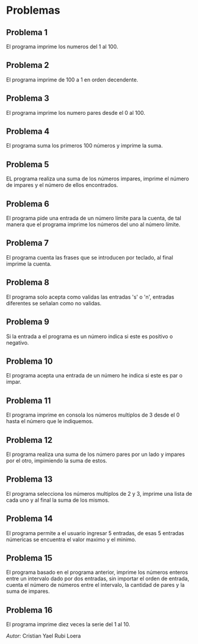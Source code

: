 # Problemas

## Problema 1

El programa imprime los numeros del 1 al 100.

## Problema 2

El programa imprime de 100 a 1 en orden decendente.

## Problema 3

El programa imprime los numero pares desde el 0 al 100.

## Problema 4

El programa suma los primeros 100 números y imprime la suma.

## Problema 5

EL programa realiza una suma de los números impares, imprime el número de impares y el número de ellos encontrados.

## Problema 6

El programa pide una entrada de un número límite para la cuenta, de tal manera que el programa imprime los números del uno al número límite.

## Problema 7

El programa cuenta las frases que se introducen por teclado, al final imprime la cuenta.

## Problema 8

El programa solo acepta como validas las entradas 's' o 'n', entradas diferentes se señalan como no validas.

## Problema 9

Si la entrada a el programa es un número indica si este es positivo o negativo.

## Problema 10

El programa acepta una entrada de un número he indica si este es par o impar.

## Problema 11

El programa imprime en consola los números multiplos de 3 desde el 0 hasta el número que le indiquemos.

## Problema 12

El programa realiza una suma de los número pares por un lado y impares por el otro, impimiendo la suma de estos.

## Problema 13

El programa selecciona los números multiplos de 2 y 3, imprime una lista de cada uno y al final la suma de los mismos.

## Problema 14

El programa permite a el usuario ingresar 5 entradas, de esas 5 entradas númericas se encuentra el valor maximo y el minimo.

## Problema 15

El programa basado en el programa anterior, imprime los números enteros entre un intervalo dado por dos entradas, sin importar el orden de entrada, cuenta el número de números entre el intervalo, la cantidad de pares y la suma de impares.

## Problema 16

El programa imprime diez veces la serie del 1 al 10.

*Autor:* Cristian Yael Rubi Loera
